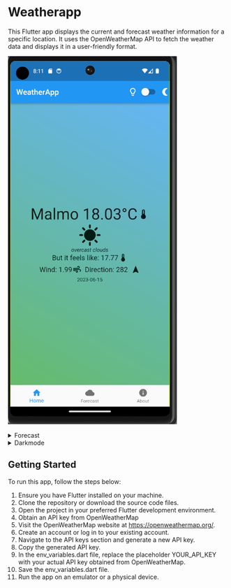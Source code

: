 # Weatherapp

This Flutter app displays the current and forecast weather information for a specific location. It uses the OpenWeatherMap API to fetch the weather data and displays it in a user-friendly format.


![Weatherapp](/images/weatherapp.png)

<details>
  
  <summary>Forecast</summary>

  
![](https://media.giphy.com/media/v1.Y2lkPTc5MGI3NjExZGE5ZTkwMGNkMTY1ZWUxODU1YzMxYjgyYzg5ZTdjMDkyYWFhYjBkNSZlcD12MV9pbnRlcm5hbF9naWZzX2dpZklkJmN0PWc/uVAk8UIla4K2Bky3Gy/giphy.gif)
</details>

<details>
  <summary>Darkmode</summary>
  
![](https://media.giphy.com/media/v1.Y2lkPTc5MGI3NjExaG8wenRlN3hjYTRwYnVycDhvYXJuaTZ3YjI3OXZ5dG5xdDFzb2xzNiZlcD12MV9pbnRlcm5hbF9naWZfYnlfaWQmY3Q9Zw/HcYnpjksEgyz1Sgb5e/giphy.gif)
</details>




## Getting Started
To run this app, follow the steps below:

1. Ensure you have Flutter installed on your machine.
2. Clone the repository or download the source code files.
3. Open the project in your preferred Flutter development environment.
4. Obtain an API key from OpenWeatherMap
5. Visit the OpenWeatherMap website at https://openweathermap.org/.
6. Create an account or log in to your existing account.
7. Navigate to the API keys section and generate a new API key.
8. Copy the generated API key.
9. In the env_variables.dart file, replace the placeholder YOUR_API_KEY with your actual API key obtained from OpenWeatherMap.
10. Save the env_variables.dart file.
11. Run the app on an emulator or a physical device.
